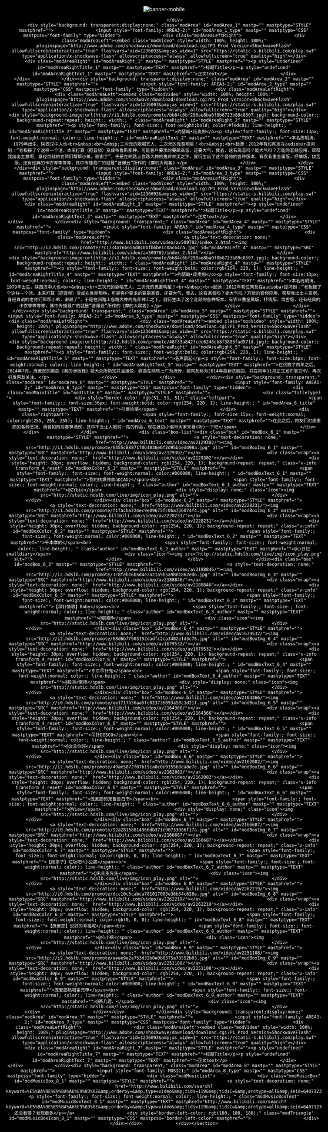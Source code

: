<html style="display: table; width: 100%; height: 100%;"><head></head><body bgcolor="black" style="margin: 0px; display: table-cell; vertical-align: middle; text-align: center;"><div style="color:white"> <section style="background-image:; background-color:rgb(0, 0, 0); background-repeat:repeat; height:; width:; " mastp="" mastptype="STYLE" mastpcss="background" mastphref="" id="modMainSection">
            <input id="modIsMobile" type="hidden">
            <div id="modTopBanner" class="modTopBanner" mastp="" mastptype="STYLE" mastphref="">
                <img id="modTopBannerMobile" mastp="" mastptype="SRC" mastphref="" src="http://i0.hdslb.com/promote/3c13a55bd1fb9f322c2171f8136bb55e.jpg" alt="banner-mobile">
                
            </div>
        <div style="background: transparent;display:none;" class="modArea" id="modArea_1" mastp="" mastptype="STYLE" mastphref="">                <input style="font-family: AREA3-2;" id="modArea_1_type" mastp="" mastptype="CSS" mastpcss="font-family" type="hidden">                <div class="modAreaLeftRight">                    <div class="modAreaLeft"><embed class="modVideo" style="width: 100%; height: 100%;" pluginspage="http://www.adobe.com/shockwave/download/download.cgi?P1_Prod_Version=ShockwaveFlash" allowfullscreeninteractive="true" flashvars="aid=1236093&amp;as_wide=1" src="https://static-s.bilibili.com/play.swf" type="application/x-shockwave-flash" allowscriptaccess="always" allowfullscreen="true" quality="high"></div>                    <div class="modAreaRight" id="modAreaRight_1" mastp="" mastptype="STYLE" mastphref=""><p style="undefined" id="modAreaRightTitle_1" mastp="" mastptype="TEXT" mastphref="">标题Title</p><p style="undefined" id="modAreaRightText_1" mastp="" mastptype="TEXT" mastphref="">正文text</p>                    </div>                </div>            </div><div style="background: transparent;display:none;" class="modArea" id="modArea_2" mastp="" mastptype="STYLE" mastphref="">                <input style="font-family: AREA3-2;" id="modArea_2_type" mastp="" mastptype="CSS" mastpcss="font-family" type="hidden">                <div class="modAreaLeftRight">                    <div class="modAreaLeft"><embed class="modVideo" style="width: 100%; height: 100%;" pluginspage="http://www.adobe.com/shockwave/download/download.cgi?P1_Prod_Version=ShockwaveFlash" allowfullscreeninteractive="true" flashvars="aid=1236093&amp;as_wide=1" src="https://static-s.bilibili.com/play.swf" type="application/x-shockwave-flash" allowscriptaccess="always" allowfullscreen="true" quality="high"></div>                    <div style="background-image:url(http://i1.hdslb.com/promote/bb84c6bf298ae8ba0f8b6723b89c8507.jpg); background-color:; background-repeat:repeat; height:; width:; " class="modAreaRight" id="modAreaRight_2" mastp="" mastptype="STYLE" mastphref=""><p style="font-family:; font-size:; font-weight:bold; color:#fedc01; line-height:; " id="modAreaRightTitle_2" mastp="" mastptype="TEXT" mastphref="">约瑟翰•庞麦郎</p><p style="font-family:; font-size:13px; font-weight:normal; color:; line-height:; " id="modAreaRightText_2" mastp="" mastptype="TEXT" mastphref="">本名庞明涛，1979年出生，陕西汉中人也<br>&nbsp;<br>&nbsp;三次元的歌唱艺人，二次元的鬼畜明星！<br>&nbsp;<br>起源：2012年有位网友在audiobar提问到：“老板接了个这样一个活，本来打算（把音频）变成布鲁斯那种，可是客户要求的要飙高音，还要大气，我去，这有高音吗？能大气吗？万能的音频应用，帮帮我出出主意啊，身经百战的老师们帮帮小弟，谢谢了”，于是在网路上各路大神的鬼斧神工之下，就衍生出了这个音频的各种版本，有农业重金属版，抒情版，饶舌版，还有经典的卡农等等等等，其中传播最广的就是“音爆云”所作的《摩的大飚客》</p>                    </div>                </div>            </div><div style="background: transparent;display:none;" class="modArea" id="modArea_3" mastp="" mastptype="STYLE" mastphref="">                <input style="font-family: AREA3-2;" id="modArea_3_type" mastp="" mastptype="CSS" mastpcss="font-family" type="hidden">                <div class="modAreaLeftRight">                    <div class="modAreaLeft"><embed class="modVideo" style="width: 100%; height: 100%;" pluginspage="http://www.adobe.com/shockwave/download/download.cgi?P1_Prod_Version=ShockwaveFlash" allowfullscreeninteractive="true" flashvars="aid=1236093&amp;as_wide=1" src="https://static-s.bilibili.com/play.swf" type="application/x-shockwave-flash" allowscriptaccess="always" allowfullscreen="true" quality="high"></div>                    <div class="modAreaRight" id="modAreaRight_3" mastp="" mastptype="STYLE" mastphref=""><p style="undefined" id="modAreaRightTitle_3" mastp="" mastptype="TEXT" mastphref="">标题Title</p><p style="undefined" id="modAreaRightText_3" mastp="" mastptype="TEXT" mastphref="">正文text</p>                    </div>                </div>            </div><div style="background: transparent;" class="modArea" id="modArea_4" mastp="" mastptype="STYLE" mastphref="">                    <input style="font-family: AREA3;" id="modArea_4_type" mastp="" mastptype="CSS" mastpcss="font-family" type="hidden">                    <div class="modAreaLeftRight">                        <div class="modAreaLeft">                            <a style="text-decoration: none;"  href="http://www.bilibili.com/video/av509702/index_2.html"><img src="http://i2.hdslb.com/promote/7c1734a16b65bd8c0bfb6be1c0ac64ca.jpg" id="modAreaLeft_4" mastp="" mastptype="SRC" mastphref="http://www.bilibili.com/video/av509702/index_2.html"></a>                        </div>                        <div style="background-image:url(http://i1.hdslb.com/promote/bb84c6bf298ae8ba0f8b6723b89c8507.jpg); background-color:; background-repeat:repeat; height:; width:; " class="modAreaRight" id="modAreaRight_4" mastp="" mastptype="STYLE" mastphref=""><p style="font-family:; font-size:; font-weight:bold; color:rgb(254, 220, 1); line-height:; " id="modAreaRightTitle_4" mastp="" mastptype="TEXT" mastphref="">约瑟翰•庞麦郎</p><p style="font-family:; font-size:13px; font-weight:normal; color:; line-height:; " id="modAreaRightText_4" mastp="" mastptype="TEXT" mastphref="">本名庞明涛，1979年出生，陕西汉中人也<br>&nbsp;<br>三次元的歌唱艺人，二次元的鬼畜明星！<br>&nbsp;<br>起源：2012年有位网友在audiobar提问到：“老板接了个这样一个活，本来打算（把音频）变成布鲁斯那种，可是客户要求的要飙高音，还要大气，我去，这有高音吗？能大气吗？万能的音频应用，帮帮我出出主意啊，身经百战的老师们帮帮小弟，谢谢了”，于是在网路上各路大神的鬼斧神工之下，就衍生出了这个音频的各种版本，有农业重金属版，抒情版，饶舌版，还有经典的卡农等等等等，其中传播最广的就是“音爆云”所作的《摩的大飚客》</p>                        </div>                    </div>                </div><div style="background: transparent;" class="modArea" id="modArea_5" mastp="" mastptype="STYLE" mastphref="">                <input style="font-family: AREA3-2;" id="modArea_5_type" mastp="" mastptype="CSS" mastpcss="font-family" type="hidden">                <div class="modAreaLeftRight">                    <div class="modAreaLeft"><embed class="modVideo" style="width: 100%; height: 100%;" pluginspage="http://www.adobe.com/shockwave/download/download.cgi?P1_Prod_Version=ShockwaveFlash" allowfullscreeninteractive="true" flashvars="aid=1236093&amp;as_wide=1" src="https://static-s.bilibili.com/play.swf" type="application/x-shockwave-flash" allowscriptaccess="always" allowfullscreen="true" quality="high"></div>                    <div style="background-image:url(http://i2.hdslb.com/promote/48f33a842fcdc6248eb8f3883fad571d.jpg); background-color:; background-repeat:repeat; height:; width:; " class="modAreaRight" id="modAreaRight_5" mastp="" mastptype="STYLE" mastphref=""><p style="font-family:; font-size:; font-weight:bold; color:rgb(254, 220, 1); line-height:; " id="modAreaRightTitle_5" mastp="" mastptype="TEXT" mastphref="">名声鹊起</p><p style="font-family:; font-size:14px; font-weight:normal; color:; line-height:; " id="modAreaRightText_5" mastp="" mastptype="TEXT" mastphref="">在沉寂了两年之后，2014年7月，庞麦郎的歌曲《我的滑板鞋》被大众所熟知并且接受，歌曲在网络上广为流传，被网友称为2014年最新洗脑曲，并在同年11月正式发布官方MV，再次引发网友关注。</p>                    </div>                </div>            </div><div style="background: transparent;" class="modArea" id="modArea_6" mastp="" mastptype="STYLE" mastphref="">                <input style="font-family: AREA1-2;" id="modArea_6_type" mastp="" mastptype="CSS" mastpcss="font-family" type="hidden">                <div class="modMainTitle" id="modTitle_6" mastp="" mastptype="STYLE" mastphref="">                    <div class="titleType3 ">                        <div style="border-color: rgb(51, 51, 51);" class="leftpart">                            <span style="font-family:; font-size:36px; font-weight:bold; color:rgb(254, 220, 1); line-height:; " id="modArea_6_title" mastp="" mastptype="TEXT" mastphref="">引爆热潮</span>                        </div>                        <div class="rightpart">                            <span style="font-family:; font-size:15px; font-weight:normal; color:rgb(255, 255, 255); line-height:; " id="modArea_6_text" mastp="" mastptype="TEXT" mastphref="">在此之后，网友们对庞麦郎的各种恶搞、调音如雨后春笋涌现，其中不乏让人眼前一亮的作品，现在就由小编带大家来看(听)一下吧</span>                        </div>                    </div>                </div>                <div class="box-list"><div class="box" id="modBox_6_1" mastp="" mastptype="STYLE" mastphref="">                         <a style="text-decoration: none;"  href="http://www.bilibili.com/video/av2129302/"><img src="http://i1.hdslb.com/promote/6455c88871f0b4036e6f2d95bbed498a.jpg" alt="" id="modBoxImg_6_1" mastp="" mastptype="SRC" mastphref="http://www.bilibili.com/video/av2129302/"></a>                         <div class="wrap"><a style="text-decoration: none;"  href="http://www.bilibili.com/video/av2129302"></a></div>                         <div style="height: 30px; overflow: hidden; background-color: rgb(254, 220, 1); background-repeat: repeat;" class="v-info transform_4_reset" id="modBoxColor_6_1" mastp="" mastptype="STYLE" mastphref="">                            <span style="font-family:; font-size:; font-weight:normal; color:#000000; line-height:; " id="modBoxText_6_1" mastp="" mastptype="TEXT" mastphref="">我的核爆神曲aDIAOz</span><br>                            <span style="font-family:; font-size:; font-weight:normal; color:; line-height:; " class="author" id="modBoxText_6_1_author" mastp="" mastptype="TEXT" mastphref="">@ZYbie</span>                            <div style="display: none;" class="icon"><img src="http://static.hdslb.com/live/img/icon_play.png" alt="">                            </div>                         </div>                    </div><div class="box" id="modBox_6_2" mastp="" mastptype="STYLE" mastphref="">                         <a style="text-decoration: none;"  href="http://www.bilibili.com/video/av2228231/"><img src="http://i1.hdslb.com/promote/f1facba224ec9e09675fc0ba736074f4.jpg" alt="" id="modBoxImg_6_2" mastp="" mastptype="SRC" mastphref="http://www.bilibili.com/video/av2228231/"></a>                         <div class="wrap"><a style="text-decoration: none;"  href="http://www.bilibili.com/video/av2228231"></a></div>                         <div style="height: 30px; overflow: hidden; background-color: rgb(254, 220, 1); background-repeat: repeat;" class="v-info" id="modBoxColor_6_2" mastp="" mastptype="STYLE" mastphref="">                            <span style="font-family:; font-size:; font-weight:normal; color:#000000; line-height:; " id="modBoxText_6_2" mastp="" mastptype="TEXT" mastphref="">千本摩的</span><br>                            <span style="font-family:; font-size:; font-weight:normal; color:; line-height:; " class="author" id="modBoxText_6_2_author" mastp="" mastptype="TEXT" mastphref="">@小日记smalldiary</span>                            <div class="icon"><img src="http://static.hdslb.com/live/img/icon_play.png" alt="">                            </div>                         </div>                    </div><div class="box" id="modBox_6_3" mastp="" mastptype="STYLE" mastphref="">                         <a style="text-decoration: none;"  href="http://www.bilibili.com/video/av2188846/"><img src="http://i2.hdslb.com/promote/1c8feb16b5d4e2a21a9b5a9801862ed6.jpg" alt="" id="modBoxImg_6_3" mastp="" mastptype="SRC" mastphref="http://www.bilibili.com/video/av2188846/"></a>                         <div class="wrap"><a style="text-decoration: none;"  href="http://www.bilibili.com/video/av2188846"></a></div>                         <div style="height: 30px; overflow: hidden; background-color: rgb(254, 220, 1); background-repeat: repeat;" class="v-info" id="modBoxColor_6_3" mastp="" mastptype="STYLE" mastphref="">                            <span style="font-family:; font-size:; font-weight:normal; color:#000000; line-height:; " id="modBoxText_6_3" mastp="" mastptype="TEXT" mastphref="">【吊针情歌】Baby</span><br>                            <span style="font-family:; font-size:; font-weight:normal; color:; line-height:; " class="author" id="modBoxText_6_3_author" mastp="" mastptype="TEXT" mastphref="">@钢索M</span>                            <div class="icon"><img src="http://static.hdslb.com/live/img/icon_play.png" alt="">                            </div>                         </div>                    </div><div class="box" id="modBox_6_4" mastp="" mastptype="STYLE" mastphref="">                         <a style="text-decoration: none;"  href="http://www.bilibili.com/video/av1679532/"><img src="http://i2.hdslb.com/promote/68d6bf7903152dadfc2ca3402e1d3c76.jpg" alt="" id="modBoxImg_6_4" mastp="" mastptype="SRC" mastphref="http://www.bilibili.com/video/av1679532/"></a>                         <div class="wrap"><a style="text-decoration: none;"  href="http://www.bilibili.com/video/av1679532"></a></div>                         <div style="height: 30px; overflow: hidden; background-color: rgb(254, 220, 1); background-repeat: repeat;" class="v-info transform_4_reset" id="modBoxColor_6_4" mastp="" mastptype="STYLE" mastphref="">                            <span style="font-family:; font-size:; font-weight:normal; color:#000000; line-height:; " id="modBoxText_6_4" mastp="" mastptype="TEXT" mastphref="">东京吊针鬼</span><br>                            <span style="font-family:; font-size:; font-weight:normal; color:; line-height:; " class="author" id="modBoxText_6_4_author" mastp="" mastptype="TEXT" mastphref="">@股间♂摩擦</span>                            <div style="display: none;" class="icon"><img src="http://static.hdslb.com/live/img/icon_play.png" alt="">                            </div>                         </div>                    </div><div class="box" id="modBox_6_5" mastp="" mastptype="STYLE" mastphref="">                         <a style="text-decoration: none;"  href="http://www.bilibili.com/video/av2164366/"><img src="http://i0.hdslb.com/promote/ee171fb56aa5fc023736093a58c1d21f.jpg" alt="" id="modBoxImg_6_5" mastp="" mastptype="SRC" mastphref="http://www.bilibili.com/video/av2164366/"></a>                         <div class="wrap"><a style="text-decoration: none;"  href="http://www.bilibili.com/video/av2164366"></a></div>                         <div style="height: 30px; overflow: hidden; background-color: rgb(254, 220, 1); background-repeat: repeat;" class="v-info transform_4_reset" id="modBoxColor_6_5" mastp="" mastptype="STYLE" mastphref="">                            <span style="font-family:; font-size:; font-weight:normal; color:#000000; line-height:; " id="modBoxText_6_5" mastp="" mastptype="TEXT" mastphref="">吊针DISCO</span><br>                            <span style="font-family:; font-size:; font-weight:normal; color:; line-height:; " class="author" id="modBoxText_6_5_author" mastp="" mastptype="TEXT" mastphref="">@文总你好</span>                            <div style="display: none;" class="icon"><img src="http://static.hdslb.com/live/img/icon_play.png" alt="">                            </div>                         </div>                    </div><div class="box" id="modBox_6_6" mastp="" mastptype="STYLE" mastphref="">                         <a style="text-decoration: none;"  href="http://www.bilibili.com/video/av2162082/"><img src="http://i2.hdslb.com/promote/49ae5072f07b19ca0c0e9355b8ea8e7e.jpg" alt="" id="modBoxImg_6_6" mastp="" mastptype="SRC" mastphref="http://www.bilibili.com/video/av2162082/"></a>                         <div class="wrap"><a style="text-decoration: none;"  href="http://www.bilibili.com/video/av2162082"></a></div>                         <div style="height: 30px; overflow: hidden; background-color: rgb(254, 220, 1); background-repeat: repeat;" class="v-info transform_4_reset" id="modBoxColor_6_6" mastp="" mastptype="STYLE" mastphref="">                            <span style="font-family:; font-size:; font-weight:normal; color:#000000; line-height:; " id="modBoxText_6_6" mastp="" mastptype="TEXT" mastphref="">庞麦郎的鬼畜告白书</span><br>                            <span style="font-family:; font-size:; font-weight:normal; color:; line-height:; " class="author" id="modBoxText_6_6_author" mastp="" mastptype="TEXT" mastphref="">@View</span>                            <div style="display: none;" class="icon"><img src="http://static.hdslb.com/live/img/icon_play.png" alt="">                            </div>                         </div>                    </div><div class="box" id="modBox_6_7" mastp="" mastptype="STYLE" mastphref="">                         <a style="text-decoration: none;"  href="http://www.bilibili.com/video/av2166687/"><img src="http://i0.hdslb.com/promote/92a28158014966db371e90733086f17a.jpg" alt="" id="modBoxImg_6_7" mastp="" mastptype="SRC" mastphref="http://www.bilibili.com/video/av2166687/"></a>                         <div class="wrap"><a style="text-decoration: none;"  href="http://www.bilibili.com/video/av2166687"></a></div>                         <div style="height: 30px; overflow: hidden; background-color: rgb(254, 220, 1); background-repeat: repeat;" class="v-info" id="modBoxColor_6_7" mastp="" mastptype="STYLE" mastphref="">                            <span style="font-family:; font-size:; font-weight:normal; color:rgb(0, 0, 0); line-height:; " id="modBoxText_6_7" mastp="" mastptype="TEXT" mastphref="">【庞柰子】垃圾吧♂小公婆</span><br>                            <span style="font-family:; font-size:; font-weight:normal; color:; line-height:; " class="author" id="modBoxText_6_7_author" mastp="" mastptype="TEXT" mastphref="">@朱先生先生</span>                            <div class="icon"><img src="http://static.hdslb.com/live/img/icon_play.png" alt="">                            </div>                         </div>                    </div><div class="box" id="modBox_6_8" mastp="" mastptype="STYLE" mastphref="">                         <a style="text-decoration: none;"  href="http://www.bilibili.com/video/av2262219/"><img src="http://i0.hdslb.com/promote/dcc10c5cabca781017003e36b34c628e.jpg" alt="" id="modBoxImg_6_8" mastp="" mastptype="SRC" mastphref="http://www.bilibili.com/video/av2262219/"></a>                         <div class="wrap"><a style="text-decoration: none;"  href="http://www.bilibili.com/video/av2262219"></a></div>                         <div style="height: 30px; overflow: hidden; background-color: rgb(254, 220, 1); background-repeat: repeat;" class="v-info" id="modBoxColor_6_8" mastp="" mastptype="STYLE" mastphref="">                            <span style="font-family:; font-size:; font-weight:normal; color:rgb(0, 0, 0); line-height:; " id="modBoxText_6_8" mastp="" mastptype="TEXT" mastphref="">【庞麦郎】说好的幸福呢</span><br>                            <span style="font-family:; font-size:; font-weight:normal; color:; line-height:; " class="author" id="modBoxText_6_8_author" mastp="" mastptype="TEXT" mastphref="">@伈小枫</span>                            <div class="icon"><img src="http://static.hdslb.com/live/img/icon_play.png" alt="">                            </div>                         </div>                    </div><div class="box" id="modBox_6_9" mastp="" mastptype="STYLE" mastphref="">                         <a style="text-decoration: none;"  href="http://www.bilibili.com/video/av2251108/"><img src="http://i2.hdslb.com/promote/aeee9e2a753d32b0e0b0375a73552b03.jpg" alt="" id="modBoxImg_6_9" mastp="" mastptype="SRC" mastphref="http://www.bilibili.com/video/av2251108/"></a>                         <div class="wrap"><a style="text-decoration: none;"  href="http://www.bilibili.com/video/av2251108"></a></div>                         <div style="height: 30px; overflow: hidden; background-color: rgb(254, 220, 1); background-repeat: repeat;" class="v-info" id="modBoxColor_6_9" mastp="" mastptype="STYLE" mastphref="">                            <span style="font-family:; font-size:; font-weight:normal; color:#000000; line-height:; " id="modBoxText_6_9" mastp="" mastptype="TEXT" mastphref="">庞麦郎热唱霍元甲</span><br>                            <span style="font-family:; font-size:; font-weight:normal; color:; line-height:; " class="author" id="modBoxText_6_9_author" mastp="" mastptype="TEXT" mastphref="">@茶几君、</span>                            <div class="icon"><img src="http://static.hdslb.com/live/img/icon_play.png" alt="">                            </div>                         </div>                    </div></div>            </div><div style="background: transparent;display:none;" class="modArea" id="modArea_7" mastp="" mastptype="STYLE" mastphref="">                <input style="font-family: AREA3-2;" id="modArea_7_type" mastp="" mastptype="CSS" mastpcss="font-family" type="hidden">                <div class="modAreaLeftRight">                    <div class="modAreaLeft"><embed class="modVideo" style="width: 100%; height: 100%;" pluginspage="http://www.adobe.com/shockwave/download/download.cgi?P1_Prod_Version=ShockwaveFlash" allowfullscreeninteractive="true" flashvars="aid=1236093&amp;as_wide=1" src="https://static-s.bilibili.com/play.swf" type="application/x-shockwave-flash" allowscriptaccess="always" allowfullscreen="true" quality="high"></div>                    <div class="modAreaRight" id="modAreaRight_7" mastp="" mastptype="STYLE" mastphref=""><p style="undefined" id="modAreaRightTitle_7" mastp="" mastptype="TEXT" mastphref="">标题Title</p><p style="undefined" id="modAreaRightText_7" mastp="" mastptype="TEXT" mastphref="">正文text</p>                    </div>                </div>            </div><div style="background: transparent;" class="modArea" id="modArea_8" mastp="" mastptype="STYLE" mastphref="">                <input style="font-family: MUSIC1;" id="modArea_8_type" mastp="" mastptype="CSS" mastpcss="font-family" type="hidden">                <div class="modMusicList">                <div class="modMusicBox" id="modMusicBox_8_1" mastp="" mastptype="STYLE" mastphref="">                    <a style="text-decoration: none;"  href="http://www.bilibili.com/search?keyword=%E5%BA%9E%E9%BA%A6%E9%83%8E&amp;orderby=&amp;type=video&amp;tids=119&amp;tidsC=&amp;arctype=all&amp;seid=6407123566854513058"><p style="font-family:; font-size:; font-weight:normal; color:; line-height:; " class="modMusicBoxText" id="modMusicBoxText_8_1" mastp="" mastptype="TEXT" mastphref="http://www.bilibili.com/search?keyword=%E5%BA%9E%E9%BA%A6%E9%83%8E&amp;orderby=&amp;type=video&amp;tids=119&amp;tidsC=&amp;arctype=all&amp;seid=6407123566854513058">还没看够？发现更多</p></a>                    <div style="border-left-color: rgb(180, 180, 180);" class="modTriangle" id="modMusicBoxIcon_8_1" mastp="" mastptype="CSS" mastpcss="border-left-color" mastphref="">                    </div>               </div></div>             </div></section>
<link rel="stylesheet" href="http://i0.hdslb.com/u_user/TopicTpl/css/richang.css"> </div></body></html>
